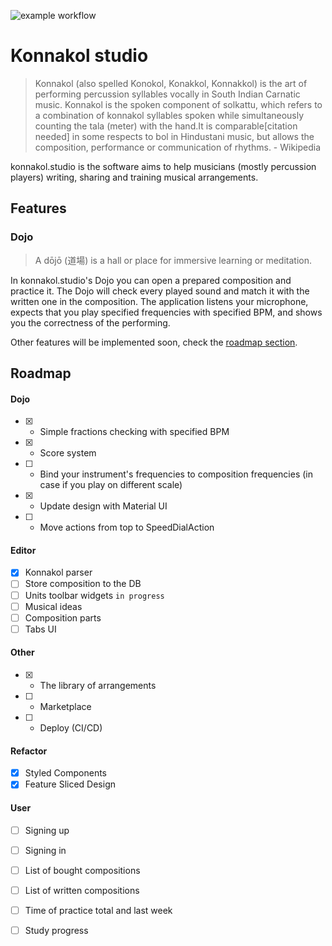 ![example workflow](https://github.com/agmitron/handpanistan/actions/workflows/hello.yml/badge.svg)

# Konnakol studio

> Konnakol (also spelled Konokol, Konakkol, Konnakkol) is the art of performing percussion syllables vocally in South Indian Carnatic music. Konnakol is the spoken component of solkattu, which refers to a combination of konnakol syllables spoken while simultaneously counting the tala (meter) with the hand.It is comparable[citation needed] in some respects to bol in Hindustani music, but allows the composition, performance or communication of rhythms. - Wikipedia

konnakol.studio is the software aims to help musicians (mostly percussion players) writing, sharing and training musical arrangements.

## Features

### Dojo

> A dōjō (道場) is a hall or place for immersive learning or meditation.

In konnakol.studio's Dojo you can open a prepared composition and practice it. The Dojo will check every played sound and match it with the written one in the composition. The application listens your microphone, expects that you play specified frequencies with specified BPM, and shows you the correctness of the performing.

Other features will be implemented soon, check the [roadmap section](#roadmap).

## Roadmap

#### Dojo

- [x] - Simple fractions checking with specified BPM
- [x] - Score system
- [ ] - Bind your instrument's frequencies to composition frequencies (in case if you play on different scale)
- [x] - Update design with Material UI
- [ ] - Move actions from top to SpeedDialAction

#### Editor

- [x] Konnakol parser
- [ ] Store composition to the DB
- [ ] Units toolbar widgets `in progress`
- [ ] Musical ideas
- [ ] Composition parts
- [ ] Tabs UI

#### Other

- [x] - The library of arrangements
- [ ] - Marketplace 
- [ ] - Deploy (CI/CD)

#### Refactor

- [x] Styled Components
- [x] Feature Sliced Design

#### User

- [ ] Signing up
- [ ] Signing in
- [ ] List of bought compositions
- [ ] List of written compositions
- [ ] Time of practice total and last week
- [ ] Study progress


